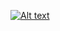 [![Alt text](https://img.youtube.com/vi/5OO7CvETpb0/0.jpg)](https://www.youtube.com/watch?v=5OO7CvETpb0)
